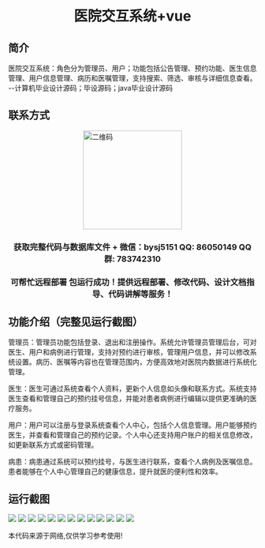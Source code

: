 <p><h1 align="center">医院交互系统+vue</h1></p>

## 简介
医院交互系统：角色分为管理员、用户；功能包括公告管理、预约功能、医生信息管理、用户信息管理、病历和医嘱管理，支持搜索、筛选、审核与详细信息查看。    --计算机毕业设计源码；毕设源码；java毕业设计源码


## 联系方式
<img src="https://bs-1329754181.cos.ap-shanghai.myqcloud.com/wx.jpg" alt="二维码" style="display: block; margin: 0 auto;" width="200px">
<p><h3 align="center">获取完整代码与数据库文件 + 微信：bysj5151 QQ: 86050149 QQ群: 783742310</h3></p>
<p><h3 align="center">可帮忙远程部署 包运行成功！提供远程部署、修改代码、设计文档指导、代码讲解等服务！</h3></p>

## 功能介绍（完整见运行截图）
管理员：管理员功能包括登录、退出和注册操作。系统允许管理员管理后台，可对医生、用户和病例进行管理，支持对预约进行审核，管理用户信息，并可以修改系统设置。病历、医嘱等内容也在管理范围内，方便高效地对医院内数据进行系统化管理。

医生：医生可通过系统查看个人资料，更新个人信息如头像和联系方式。系统支持医生查看和管理自己的预约挂号信息，并能对患者病例进行编辑以提供更准确的医疗服务。

用户：用户可以注册与登录系统查看个人中心，包括个人信息管理。用户能够预约医生，并查看和管理自己的预约记录。个人中心还支持用户账户的相关信息修改，如更新联系方式或密码管理。

病患：病患通过系统可以预约挂号，与医生进行联系，查看个人病例及医嘱信息。患者能够在个人中心管理自己的健康信息，提升就医的便利性和效率。


## 运行截图
![](https://bs-1329754181.cos.ap-shanghai.myqcloud.com/ssm/HospitalInteractionSystem/img/001.jpg)
![](https://bs-1329754181.cos.ap-shanghai.myqcloud.com/ssm/HospitalInteractionSystem/img/002.jpg)
![](https://bs-1329754181.cos.ap-shanghai.myqcloud.com/ssm/HospitalInteractionSystem/img/003.jpg)
![](https://bs-1329754181.cos.ap-shanghai.myqcloud.com/ssm/HospitalInteractionSystem/img/004.jpg)
![](https://bs-1329754181.cos.ap-shanghai.myqcloud.com/ssm/HospitalInteractionSystem/img/005.jpg)
![](https://bs-1329754181.cos.ap-shanghai.myqcloud.com/ssm/HospitalInteractionSystem/img/006.jpg)
![](https://bs-1329754181.cos.ap-shanghai.myqcloud.com/ssm/HospitalInteractionSystem/img/007.jpg)
![](https://bs-1329754181.cos.ap-shanghai.myqcloud.com/ssm/HospitalInteractionSystem/img/008.jpg)
![](https://bs-1329754181.cos.ap-shanghai.myqcloud.com/ssm/HospitalInteractionSystem/img/009.jpg)
![](https://bs-1329754181.cos.ap-shanghai.myqcloud.com/ssm/HospitalInteractionSystem/img/010.jpg)
![](https://bs-1329754181.cos.ap-shanghai.myqcloud.com/ssm/HospitalInteractionSystem/img/011.jpg)
![](https://bs-1329754181.cos.ap-shanghai.myqcloud.com/ssm/HospitalInteractionSystem/img/012.jpg)
![](https://bs-1329754181.cos.ap-shanghai.myqcloud.com/ssm/HospitalInteractionSystem/img/013.jpg)

<p>本代码来源于网络,仅供学习参考使用!</p>
